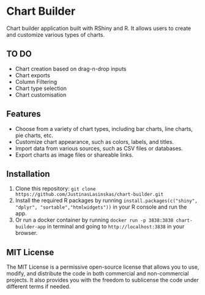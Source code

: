 # Chart Builder

Chart builder application built with RShiny and R. It allows users to create and customize various types of charts.

## TO DO

- Chart creation based on drag-n-drop inputs
- Chart exports
- Column Filtering
- Chart type selection
- Chart customisation

## Features

- Choose from a variety of chart types, including bar charts, line charts, pie charts, etc.
- Customize chart appearance, such as colors, labels, and titles.
- Import data from various sources, such as CSV files or databases.
- Export charts as image files or shareable links.

## Installation

1. Clone this repository: `git clone https://github.com/JustinasLasinskas/chart-builder.git`
2. Install the required R packages by running `install.packages(c("shiny", "dplyr", "sortable","htmlwidgets"))` in your R console and run the app.
3. Or run a docker container by running `docker run -p 3838:3838 chart-builder-app` in terminal and going to `http://localhost:3838` in your browser.

## MIT License

The MIT License is a permissive open-source license that allows you to use, modify, and distribute the code in both commercial and non-commercial projects. It also provides you with the freedom to sublicense the code under different terms if needed.
